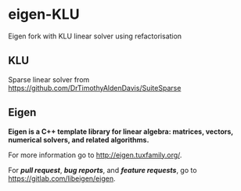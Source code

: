 # eigen-KLU
Eigen fork with KLU linear solver using refactorisation
## KLU
Sparse linear solver from https://github.com/DrTimothyAldenDavis/SuiteSparse

## Eigen
**Eigen is a C++ template library for linear algebra: matrices, vectors, numerical solvers, and related algorithms.**

For more information go to http://eigen.tuxfamily.org/.

For ***pull request***, ***bug reports***, and ***feature requests***, go to https://gitlab.com/libeigen/eigen.

